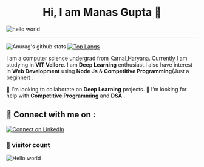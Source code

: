 <h1 align="center" > Hi, I am Manas Gupta 👋</h1>

![hello world](https://oms.systems/images/hello-world.jpg)


<hr/>

![Anurag's github stats](https://github-readme-stats.vercel.app/api?username=Manas1820&show_icons=true&include_all_commits=true&theme=radical)
[![Top Langs](https://github-readme-stats.vercel.app/api/top-langs/?username=Manas1820&theme=radical&hide=javascript,C)](https://github.com/anuraghazra/github-readme-stats)


I am a computer science undergrad from Karnal,Haryana. Currently I am studying in __VIT Vellore__. I am __Deep Learning__ enthusiast.I also have interest in __Web Development__ using __Node Js__ & __Competitive Programming__(Just a beginner) .

👯 I’m looking to collaborate on __Deep Learning__ projects.
🤔 I’m looking for help with __Competitive Programming__ and __DSA__ .

## 🔗 Connect with me on :
[![Connect on LinkedIn](https://img.shields.io/badge/--linkedin?label=LinkedIn&logo=LinkedIn&style=social)](https://www.linkedin.com/in/manas-gupta-253760192/)


### 👀 visitor count

<img src="https://profile-counter.glitch.me/Manas1820/count.svg" alt="Hello world" />

